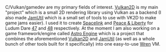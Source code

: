 C/Vulkan/gamedev are my primary fields of interest. [Vulkan2D](http://www.github.com/PaoloMazzon/Vulkan2D) is my main "project" which is a small 2D rendering library using Vulkan as a backend (I also made [JamUtil](https://github.com/PaoloMazzon/JamUtil) which is a small set of tools to use with VK2D to make game jams easier). I used it to create [Spacelink](https://github.com/PaoloMazzon/Spacelink) and [Peace & Liberty](https://github.com/PaoloMazzon/PeacenLiberty) for Ludum Dare [47](https://ldjam.com/events/ludum-dare/47/spacelink) and [48](https://ldjam.com/events/ludum-dare/48/peace-liberty) respectively. At the moment I am also working on a game framework/engine called [Astro Engine](https://github.com/PaoloMazzon/astro-engine) which is a project that combines the aforementioned [Vulkan2D](http://www.github.com/PaoloMazzon/Vulkan2D) and [JamUtil](https://github.com/PaoloMazzon/JamUtil) (as well as a whole bunch of other tools built for it specifically) into one easy-to-use [Wren](https://github.com/wren-lang/wren) VM.
